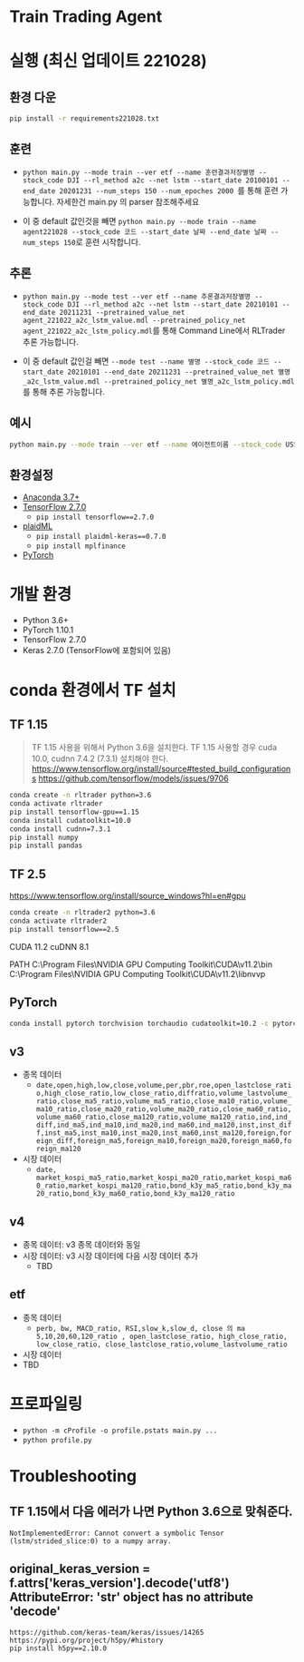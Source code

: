 # Train Trading Agent

# 실행 (최신 업데이트 221028)

## 환경 다운

```bash
pip install -r requirements221028.txt
```

## 훈련
- `python main.py --mode train --ver etf --name 훈련결과저장별명 --stock_code DJI --rl_method a2c --net lstm --start_date 20100101 --end_date 20201231 --num_steps 150 --num_epoches 2000 `를 통해 훈련 가능합니다. 자세한건 main.py 의 parser 참조해주세요

- 이 중 default 값인것을 빼면 `python main.py --mode train --name agent221028 --stock_code 코드 --start_date 날짜 --end_date 날짜 --num_steps 150`로 훈련 시작합니다.

## 추론
- `python main.py --mode test --ver etf --name 추론결과저장별명 --stock_code DJI --rl_method a2c --net lstm --start_date 20210101 --end_date 20211231 --pretrained_value_net agent_221022_a2c_lstm_value.mdl --pretrained_policy_net agent_221022_a2c_lstm_policy.mdl`를 통해 Command Line에서 RLTrader 추론 가능합니다. 

- 이 중 default 값인걸 빼면 `--mode test --name 별명 --stock_code 코드 --start_date 20210101 --end_date 20211231 --pretrained_value_net 별명_a2c_lstm_value.mdl --pretrained_policy_net 별명_a2c_lstm_policy.mdl`를 통해 추론 가능합니다. 




## 예시

```bash
python main.py --mode train --ver etf --name 에이전트이름 --stock_code US500 --rl_method 강화학습알고리즘 --net 공유신경망종류 --start_date 시작날짜 --end_date 끝날짜 --save_folder 로그저장폴더 --discount_factor 감마 --num_steps LSTM/CNN인풋을몇일단위로 --num_epoches 1500 --start_eps 탐험비율 
```

## 환경설정
- [Anaconda 3.7+](https://www.anaconda.com/distribution/)
- [TensorFlow 2.7.0](https://www.tensorflow.org/)
  - `pip install tensorflow==2.7.0`
- [plaidML](https://plaidml.github.io/plaidml/)
  - `pip install plaidml-keras==0.7.0`
  - `pip install mplfinance`
- [PyTorch](https://pytorch.org/)

# 개발 환경

- Python 3.6+
- PyTorch 1.10.1
- TensorFlow 2.7.0
- Keras 2.7.0 (TensorFlow에 포함되어 있음)

# conda 환경에서 TF 설치

## TF 1.15

> TF 1.15 사용을 위해서 Python 3.6을 설치한다.
> TF 1.15 사용할 경우 cuda 10.0, cudnn 7.4.2 (7.3.1) 설치해야 한다.
> https://www.tensorflow.org/install/source#tested_build_configurations
> https://github.com/tensorflow/models/issues/9706

```bash
conda create -n rltrader python=3.6
conda activate rltrader
pip install tensorflow-gpu==1.15
conda install cudatoolkit=10.0
conda install cudnn=7.3.1
pip install numpy
pip install pandas
```

## TF 2.5
https://www.tensorflow.org/install/source_windows?hl=en#gpu

```bash
conda create -n rltrader2 python=3.6
conda activate rltrader2
pip install tensorflow==2.5
```

CUDA 11.2
cuDNN 8.1

PATH
C:\Program Files\NVIDIA GPU Computing Toolkit\CUDA\v11.2\bin
C:\Program Files\NVIDIA GPU Computing Toolkit\CUDA\v11.2\libnvvp

## PyTorch

```bash
conda install pytorch torchvision torchaudio cudatoolkit=10.2 -c pytorch
```



## v3

- 종목 데이터
  - `date,open,high,low,close,volume,per,pbr,roe,open_lastclose_ratio,high_close_ratio,low_close_ratio,diffratio,volume_lastvolume_ratio,close_ma5_ratio,volume_ma5_ratio,close_ma10_ratio,volume_ma10_ratio,close_ma20_ratio,volume_ma20_ratio,close_ma60_ratio,volume_ma60_ratio,close_ma120_ratio,volume_ma120_ratio,ind,ind_diff,ind_ma5,ind_ma10,ind_ma20,ind_ma60,ind_ma120,inst,inst_diff,inst_ma5,inst_ma10,inst_ma20,inst_ma60,inst_ma120,foreign,foreign_diff,foreign_ma5,foreign_ma10,foreign_ma20,foreign_ma60,foreign_ma120`
- 시장 데이터
  - `date, market_kospi_ma5_ratio,market_kospi_ma20_ratio,market_kospi_ma60_ratio,market_kospi_ma120_ratio,bond_k3y_ma5_ratio,bond_k3y_ma20_ratio,bond_k3y_ma60_ratio,bond_k3y_ma120_ratio`

## v4

- 종목 데이터: v3 종목 데이터와 동일
- 시장 데이터: v3 시장 데이터에 다음 시장 데이터 추가
  - TBD

## etf

- 종목 데이터
  - `perb, bw, MACD_ratio, RSI,slow_k,slow_d, close 의 ma 5,10,20,60,120_ratio , open_lastclose_ratio, high_close_ratio, low_close_ratio, close_lastclose_ratio,volume_lastvolume_ratio`
- 시장 데이터
 - TBD

# 프로파일링
- `python -m cProfile -o profile.pstats main.py ...`
- `python profile.py`

# Troubleshooting

## TF 1.15에서 다음 에러가 나면 Python 3.6으로 맞춰준다.
```
NotImplementedError: Cannot convert a symbolic Tensor (lstm/strided_slice:0) to a numpy array.
```

## original_keras_version = f.attrs['keras_version'].decode('utf8') AttributeError: 'str' object has no attribute 'decode'
```
https://github.com/keras-team/keras/issues/14265
https://pypi.org/project/h5py/#history
pip install h5py==2.10.0
```
